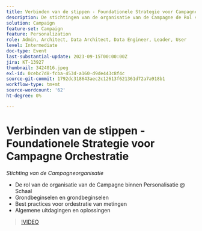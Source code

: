 ```yaml
---
title: Verbinden van de stippen - Foundationele Strategie voor Campagne Orchestratie
description: De stichtingen van de organisatie van de Campagne de Rol van Campagne binnen Personalisatie @ Schaal Foundational Pillars & Guiding Principles Orchestration Best Practices Common Challen& Solutions
solution: Campaign
feature-set: Campaign
feature: Personalization
role: Admin, Architect, Data Architect, Data Engineer, Leader, User
level: Intermediate
doc-type: Event
last-substantial-update: 2023-09-15T00:00:00Z
jira: KT-13927
thumbnail: 3424016.jpeg
exl-id: 0cebc7d8-fcba-453d-a160-d9de443c8f4c
source-git-commit: 1792dc318643aec2c12613f621361d72a7a918b1
workflow-type: tm+mt
source-wordcount: '62'
ht-degree: 0%

---
```


# Verbinden van de stippen - Foundationele Strategie voor Campagne Orchestratie

*Stichting van de Campagneorganisatie*

* De rol van de organisatie van de Campagne binnen Personalisatie @ Schaal
* Grondbeginselen en grondbeginselen
* Best practices voor ordestratie van metingen
* Algemene uitdagingen en oplossingen

>[!VIDEO](https://video.tv.adobe.com/v/3424016/?learn=on)
